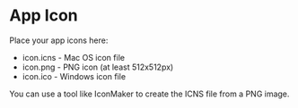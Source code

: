 # App Icon

Place your app icons here:

- icon.icns - Mac OS icon file
- icon.png - PNG icon (at least 512x512px)
- icon.ico - Windows icon file

You can use a tool like IconMaker to create the ICNS file from a PNG image.
